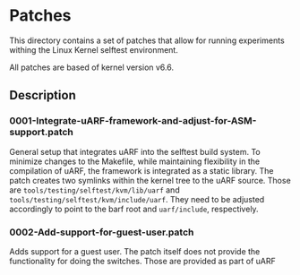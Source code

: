 # Patches

This directory contains a set of patches that allow for running experiments withing the Linux Kernel selftest environment.

All patches are based of kernel version v6.6.

## Description

### 0001-Integrate-uARF-framework-and-adjust-for-ASM-support.patch
General setup that integrates uARF into the selftest build system. To minimize changes to the Makefile, while maintaining flexibility in the compilation of uARF, the framework is integrated as a static library.
The patch creates two symlinks within the kernel tree to the uARF source. Those are `tools/testing/selftest/kvm/lib/uarf` and `tools/testing/selftest/kvm/include/uarf`. They need to be adjusted accordingly to point to the barf root and `uarf/include`, respectively.

### 0002-Add-support-for-guest-user.patch
Adds support for a guest user. The patch itself does not provide the functionality for doing the switches. Those are provided as part of uARF
